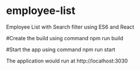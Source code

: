 # employee-list
Employee List with Search filter using ES6 and React

#Create the build using command
	npm run build

#Start the app using command 
	npm run start
	
The application would run at http://localhost:3030